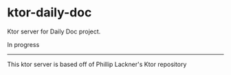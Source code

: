 # ktor-daily-doc

Ktor server for Daily Doc project. 

In progress

-----------------------------

This ktor server is based off of Phillip Lackner's Ktor repository
